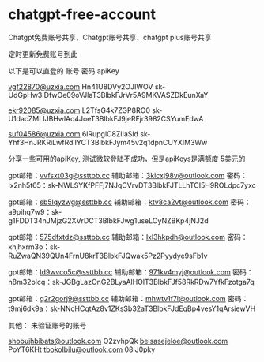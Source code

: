# chatgpt-free-account
Chatgpt免费账号共享、Chatgpt账号共享、chatgpt plus账号共享

定时更新免费账号到此

以下是可以直登的  账号 密码 apiKey 


vgf22870@uzxia.com	Hn41U8DVy2OJIWOV	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

ekr92085@uzxia.com	L2TfsG4k7ZGP8RO0	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

suf04586@uzxia.com	6lRupglC8ZlIaSld	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


分享一些可用的apiKey, 测试微软登陆不成功，但是apiKeys是满额度 5美元的

gpt邮箱：vvfsxt03g@ssttbb.cc   辅助邮箱：3kicxj98v@outlook.com  密码：lx2nh5t65：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   

gpt邮箱：sb5lqyzwg@ssttbb.cc   辅助邮箱：ktv8ca2vt@outlook.com  密码：a9pihq7w9：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  

gpt邮箱：575dfxtdz@ssttbb.cc   辅助邮箱：lxl3hkpdh@outlook.com  密码：xhjhxrm3o：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   

gpt邮箱：ld9wvco5c@ssttbb.cc   辅助邮箱：971kv4myj@outlook.com  密码：n8m32olcq：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 

gpt邮箱：q2r2gorj9@ssttbb.cc   辅助邮箱：mhwtv1f7l@outlook.com  密码：t9mj6dk9a：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

其他：
  未验证账号的账号
  
shobujhbibats@outlook.com O2zvhpQk
belsasejeloe@outlook.com PoYT6KHt
tbokolbilu@outlook.com 08lJ0pky

